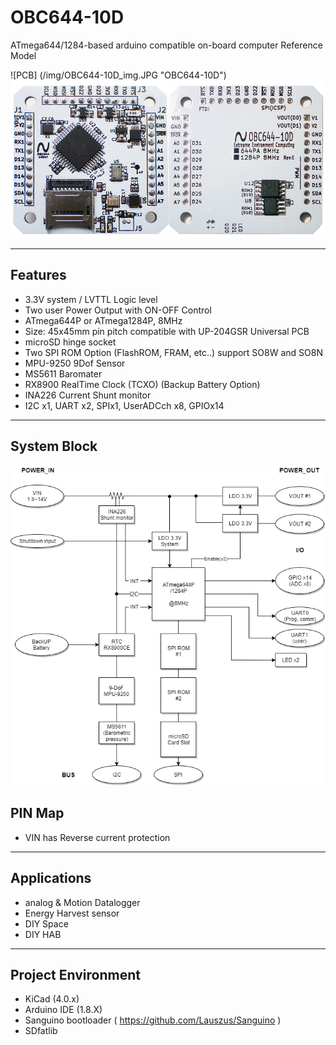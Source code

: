# OBC644-10D
ATmega644/1284-based arduino compatible on-board computer Reference Model

![PCB] (/img/OBC644-10D_img.JPG "OBC644-10D")
![PCB_3D](/img/OBC644-10D-BRD.png?raw=true)

----------

## Features ##
- 3.3V system / LVTTL Logic level
- Two user Power Output with ON-OFF Control
- ATmega644P or ATmega1284P, 8MHz
- Size: 45x45mm  pin pitch compatible with UP-204GSR Universal PCB
- microSD hinge socket
- Two SPI ROM Option (FlashROM, FRAM, etc..) support SO8W and SO8N
- MPU-9250 9Dof Sensor
- MS5611  Baromater
- RX8900 RealTime Clock (TCXO) (Backup Battery Option)
- INA226 Current Shunt monitor
- I2C x1, UART x2, SPIx1, UserADCch x8, GPIOx14  

----------

## System Block ##
![system_diagram](/img/SystemBlock.png?raw=true)

## PIN Map ##
- VIN has Reverse current protection

----------

## Applications ##

- analog & Motion Datalogger
- Energy Harvest sensor
- DIY Space
- DIY HAB

----------

## Project Environment ##

- KiCad (4.0.x)
- Arduino IDE (1.8.X)
- Sanguino bootloader ( https://github.com/Lauszus/Sanguino )
- SDfatlib 
